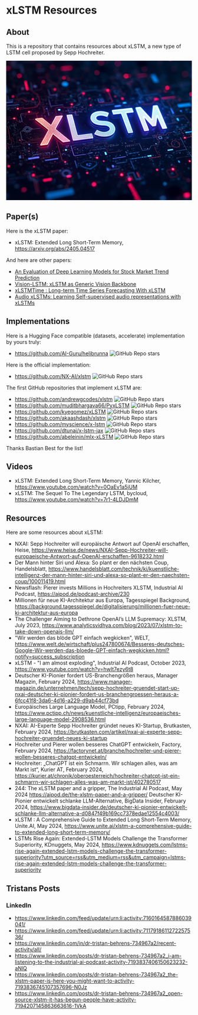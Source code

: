 # xLSTM Resources

## About

This is a repository that contains resources about xLSTM, a new type of LSTM cell proposed by Sepp Hochreiter.

![xLSTM](xlstm.jpg)

## Paper(s)

Here is the xLSTM paper:

- xLSTM: Extended Long Short-Term Memory, https://arxiv.org/abs/2405.04517

And here are other papers:

- [An Evaluation of Deep Learning Models for Stock Market Trend Prediction](https://arxiv.org/abs/2408.12408)
- [Vision-LSTM: xLSTM as Generic Vision Backbone](https://arxiv.org/abs/2406.04303)
- [xLSTMTime : Long-term Time Series Forecasting With xLSTM](https://arxiv.org/abs/2407.10240)
- [Audio xLSTMs: Learning Self-supervised audio representations with xLSTMs](https://arxiv.org/abs/2408.16568)

## Implementations

Here is a Hugging Face compatible (datasets, accelerate) implementation by yours truly:

- https://github.com/AI-Guru/helibrunna ![GitHub Repo stars](https://img.shields.io/github/stars/AI-Guru/helibrunna?style=social)

Here is the official implementation: 

- https://github.com/NX-AI/xlstm ![GitHub Repo stars](https://img.shields.io/github/stars/NX-AI/xlstm?style=social)

The first GitHub repositories that implement xLSTM are:

- https://github.com/andrewgcodes/xlstm ![GitHub Repo stars](https://img.shields.io/github/stars/andrewgcodes/xlstm?style=social)
- https://github.com/muditbhargava66/PyxLSTM ![GitHub Repo stars](https://img.shields.io/github/stars/muditbhargava66/PyxLSTM?style=social)
- https://github.com/kyegomez/xLSTM ![GitHub Repo stars](https://img.shields.io/github/stars/kyegomez/xLSTM?style=social)
- https://github.com/akaashdash/xlstm ![GitHub Repo stars](https://img.shields.io/github/stars/akaashdash/xlstm?style=social)
- https://github.com/myscience/x-lstm ![GitHub Repo stars](https://img.shields.io/github/stars/myscience/x-lstm?style=social)
- https://github.com/dtunai/x-lstm-jax ![GitHub Repo stars](https://img.shields.io/github/stars/dtunai/x-lstm-jax?style=social)
- https://github.com/abeleinin/mlx-xLSTM ![GitHub Repo stars](https://img.shields.io/github/stars/abeleinin/mlx-xLSTM?style=social)

Thanks Bastian Best for the list!

## Videos

- xLSTM: Extended Long Short-Term Memory, Yannic Kilcher, https://www.youtube.com/watch?v=0OaEv1a5jUM
- xLSTM: The Sequel To The Legendary LSTM, bycloud, https://www.youtube.com/watch?v=7r1-4LDJDmM

## Resources

Here are some resources about xLSTM:

- NXAI: Sepp Hochreiter will europäische Antwort auf OpenAI erschaffen, Heise, https://www.heise.de/news/NXAI-Sepp-Hochreiter-will-europaeische-Antwort-auf-OpenAI-erschaffen-9618232.html
- Der Mann hinter Siri und Alexa: So plant er den nächsten Coup, Handelsblatt, https://www.handelsblatt.com/technik/ki/kuenstliche-intelligenz-der-mann-hinter-siri-und-alexa-so-plant-er-den-naechsten-coup/100011419.html
- Newsflash: Pierer invests Millions in Hochreiters XLSTM, Industrial AI Podcast, https://aipod.de/podcast-archive/230
- Millionen für neue KI-Architektur aus Europa, Tagesspiegel Background, https://background.tagesspiegel.de/digitalisierung/millionen-fuer-neue-ki-architektur-aus-europa
- The Challenger Aiming to Dethrone OpenAI’s LLM Supremacy: XLSTM, July 2023, https://www.analyticsvidhya.com/blog/2023/07/xlstm-to-take-down-openais-llm/
- "Wir werden das blöde GPT einfach wegkicken", WELT, https://www.welt.de/wirtschaft/plus247800674/Besseres-deutsches-Google-Wir-werden-das-bloede-GPT-einfach-wegkicken.html?notify=success_subscription
- xLSTM - "I am almost exploding", Industrial AI Podcast, October 2023, https://www.youtube.com/watch?v=hwIt7ezy6t8
- Deutscher KI-Pionier fordert US-Branchengrößen heraus, Manager Magazin, February 2024, https://www.manager-magazin.de/unternehmen/tech/sepp-hochreiter-gruendet-start-up-nxai-deutscher-ki-pionier-fordert-us-branchengroessen-heraus-a-6fcc41f8-3da6-4d16-a229-d9ab44cf73bd
- Europäisches Large Language Model, PCtipp, February 2024, https://www.pctipp.ch/news/kuenstliche-intelligenz/europaeisches-large-language-model-2908536.html
- NXAI: AI-Experte Sepp Hochreiter gründet neues KI-Startup, Brutkasten, February 2024, https://brutkasten.com/artikel/nxai-ai-experte-sepp-hochreiter-gruendet-neues-ki-startup
- Hochreiter und Pierer wollen besseres ChatGPT entwickeln, Factory, February 2024, https://factorynet.at/branche/hochreiter-und-pierer-wollen-besseres-chatgpt-entwickeln/
- Hochreiter: „ChatGPT ist ein Schmarrn. Wir schlagen alles, was am Markt ist“, Kurier AT, February 2024, https://kurier.at/chronik/oberoesterreich/hochreiter-chatcpt-ist-ein-schmarrn-wir-schlagen-alles-was-am-markt-ist/402780517
- 244: The xLSTM paper and a gripper, The Industrial AI Podcast, May 2024 https://aipod.de/the-xlstm-paper-and-a-gripper/
Deutscher KI-Pionier entwickelt schlanke LLM-Alternative, BigData Insider, February 2024, https://www.bigdata-insider.de/deutscher-ki-pionier-entwickelt-schlanke-llm-alternative-a-d0847f49b169cc7378edae12554c4003/
- xLSTM : A Comprehensive Guide to Extended Long Short-Term Memory, Unite.AI, May 2024, https://www.unite.ai/xlstm-a-comprehensive-guide-to-extended-long-short-term-memory/
- LSTMs Rise Again: Extended-LSTM Models Challenge the Transformer Superiority, KDnuggets, May 2024, https://www.kdnuggets.com/lstms-rise-again-extended-lstm-models-challenge-the-transformer-superiority?utm_source=rss&utm_medium=rss&utm_campaign=lstms-rise-again-extended-lstm-models-challenge-the-transformer-superiority

## Tristans Posts

### LinkedIn

- https://www.linkedin.com/feed/update/urn:li:activity:7160164587886039041/
- https://www.linkedin.com/feed/update/urn:li:activity:7117918611272257536/
- https://www.linkedin.com/in/dr-tristan-behrens-734967a2/recent-activity/all/
- https://www.linkedin.com/posts/dr-tristan-behrens-734967a2_i-am-listening-to-the-industrial-ai-podcast-activity-7193837406150623232-aNlQ
- https://www.linkedin.com/posts/dr-tristan-behrens-734967a2_the-xlstm-paper-is-here-you-might-want-to-activity-7193836745107357696-N0Jz
- https://www.linkedin.com/posts/dr-tristan-behrens-734967a2_open-source-xlstm-it-has-begun-people-have-activity-7194207145863663616-1VkA
